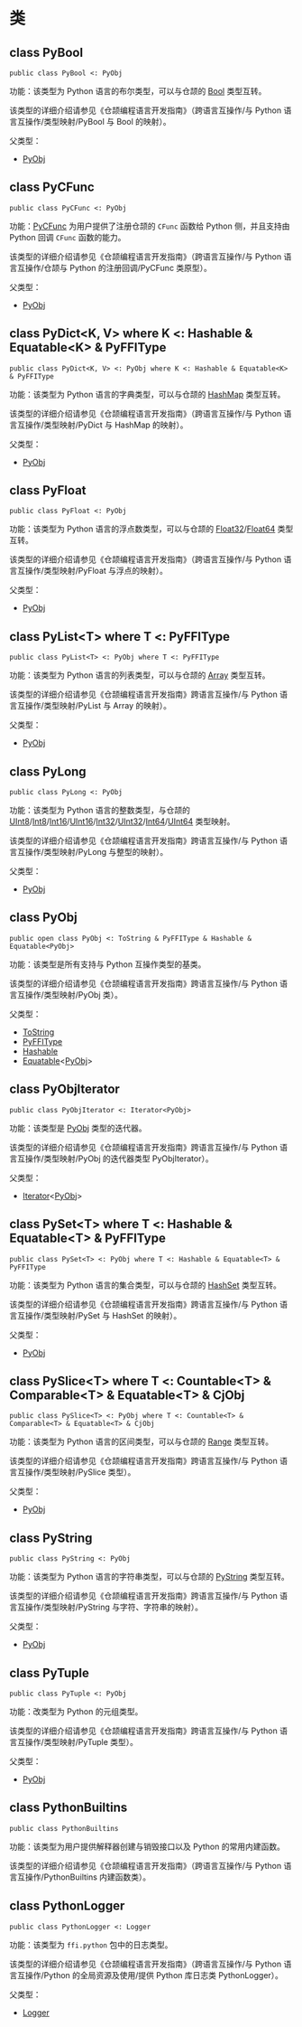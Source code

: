 # 类

## class PyBool

```cangjie
public class PyBool <: PyObj
```

功能：该类型为 Python 语言的布尔类型，可以与仓颉的 [Bool](../../core/core_package_api/core_package_intrinsics.md#bool) 类型互转。

该类型的详细介绍请参见《仓颉编程语言开发指南》（跨语言互操作/与 Python 语言互操作/类型映射/PyBool 与 Bool 的映射）。

父类型：

- [PyObj](#class-pyobj)

## class PyCFunc

```cangjie
public class PyCFunc <: PyObj
```

功能：[PyCFunc](ffi_python_package_classes.md#class-pycfunc) 为用户提供了注册仓颉的 `CFunc` 函数给 Python 侧，并且支持由 Python 回调 `CFunc` 函数的能力。

该类型的详细介绍请参见《仓颉编程语言开发指南》（跨语言互操作/与 Python 语言互操作/仓颉与 Python 的注册回调/PyCFunc 类原型）。

父类型：

- [PyObj](#class-pyobj)

## class PyDict\<K, V> where K <: Hashable & Equatable\<K> & PyFFIType

```cangjie
public class PyDict<K, V> <: PyObj where K <: Hashable & Equatable<K> & PyFFIType
```

功能：该类型为 Python 语言的字典类型，可以与仓颉的 [HashMap](../../collection/collection_package_api/collection_package_class.md#class-hashmapk-v-where-k--hashable--equatablek) 类型互转。

该类型的详细介绍请参见《仓颉编程语言开发指南》（跨语言互操作/与 Python 语言互操作/类型映射/PyDict 与 HashMap 的映射）。

父类型：

- [PyObj](#class-pyobj)

## class PyFloat

```cangjie
public class PyFloat <: PyObj
```

功能：该类型为 Python 语言的浮点数类型，可以与仓颉的 [Float32](../../core/core_package_api/core_package_intrinsics.md#float32)/[Float64](../../core/core_package_api/core_package_intrinsics.md#float64) 类型互转。

该类型的详细介绍请参见《仓颉编程语言开发指南》（跨语言互操作/与 Python 语言互操作/类型映射/PyFloat 与浮点的映射）。

父类型：

- [PyObj](#class-pyobj)

## class PyList\<T> where T <: PyFFIType

```cangjie
public class PyList<T> <: PyObj where T <: PyFFIType
```

功能：该类型为 Python 语言的列表类型，可以与仓颉的 [Array](../../core/core_package_api/core_package_structs.md#struct-arrayt) 类型互转。

该类型的详细介绍请参见《仓颉编程语言开发指南》跨语言互操作/与 Python 语言互操作/类型映射/PyList 与 Array 的映射）。

父类型：

- [PyObj](#class-pyobj)

## class PyLong

```cangjie
public class PyLong <: PyObj
```

功能：该类型为 Python 语言的整数类型，与仓颉的 [UInt8](../../core/core_package_api/core_package_intrinsics.md#uint8)/[Int8](../../core/core_package_api/core_package_intrinsics.md#int8)/[Int16](../../core/core_package_api/core_package_intrinsics.md#int16)/[UInt16](../../core/core_package_api/core_package_intrinsics.md#uint16)/[Int32](../../core/core_package_api/core_package_intrinsics.md#int32)/[UInt32](../../core/core_package_api/core_package_intrinsics.md#uint32)/[Int64](../../core/core_package_api/core_package_intrinsics.md#int64)/[UInt64](../../core/core_package_api/core_package_intrinsics.md#uint64) 类型映射。

该类型的详细介绍请参见《仓颉编程语言开发指南》跨语言互操作/与 Python 语言互操作/类型映射/PyLong 与整型的映射）。

父类型：

- [PyObj](#class-pyobj)

## class PyObj

```cangjie
public open class PyObj <: ToString & PyFFIType & Hashable & Equatable<PyObj>
```

功能：该类型是所有支持与 Python 互操作类型的基类。

该类型的详细介绍请参见《仓颉编程语言开发指南》跨语言互操作/与 Python 语言互操作/类型映射/PyObj 类）。

父类型：

- [ToString](../../core/core_package_api/core_package_interfaces.md#interface-tostring)
- [PyFFIType](ffi_python_package_interface.md#interface-pyffitype)
- [Hashable](../../core/core_package_api/core_package_interfaces.md#interface-hashable)
- [Equatable](../../core/core_package_api/core_package_interfaces.md#interface-equatablet)\<[PyObj](#class-pyobj)>

## class PyObjIterator

```cangjie
public class PyObjIterator <: Iterator<PyObj>
```

功能：该类型是 [PyObj](ffi_python_package_classes.md#class-pyobj) 类型的迭代器。

该类型的详细介绍请参见《仓颉编程语言开发指南》跨语言互操作/与 Python 语言互操作/类型映射/PyObj 的迭代器类型 PyObjIterator）。

父类型：

- [Iterator](../../core/core_package_api/core_package_classes.md#class-iteratort)\<[PyObj](#class-pyobj)>

## class PySet\<T> where T <: Hashable & Equatable\<T> & PyFFIType

```cangjie
public class PySet<T> <: PyObj where T <: Hashable & Equatable<T> & PyFFIType
```

功能：该类型为 Python 语言的集合类型，可以与仓颉的 [HashSet](../../collection/collection_package_api/collection_package_class.md#class-hashsett-where-t--hashable--equatablet) 类型互转。

该类型的详细介绍请参见《仓颉编程语言开发指南》跨语言互操作/与 Python 语言互操作/类型映射/PySet 与 HashSet 的映射）。

父类型：

- [PyObj](#class-pyobj)

## class PySlice\<T> where T <: Countable\<T> & Comparable\<T> & Equatable\<T> & CjObj

```cangjie
public class PySlice<T> <: PyObj where T <: Countable<T> & Comparable<T> & Equatable<T> & CjObj
```

功能：该类型为 Python 语言的区间类型，可以与仓颉的 [Range](../../core/core_package_api/core_package_structs.md#struct-ranget-where-t--countablet--comparablet--equatablet) 类型互转。

该类型的详细介绍请参见《仓颉编程语言开发指南》跨语言互操作/与 Python 语言互操作/类型映射/PySlice 类型）。

父类型：

- [PyObj](#class-pyobj)

## class PyString

```cangjie
public class PyString <: PyObj
```

功能：该类型为 Python 语言的字符串类型，可以与仓颉的 [PyString](ffi_python_package_classes.md#class-pystring) 类型互转。

该类型的详细介绍请参见《仓颉编程语言开发指南》跨语言互操作/与 Python 语言互操作/类型映射/PyString 与字符、字符串的映射）。

父类型：

- [PyObj](#class-pyobj)

## class PyTuple

```cangjie
public class PyTuple <: PyObj
```

功能：改类型为 Python 的元组类型。

该类型的详细介绍请参见《仓颉编程语言开发指南》跨语言互操作/与 Python 语言互操作/类型映射/PyTuple 类型）。

父类型：

- [PyObj](#class-pyobj)

## class PythonBuiltins

```cangjie
public class PythonBuiltins
```

功能：该类型为用户提供解释器创建与销毁接口以及 Python 的常用内建函数。

该类型的详细介绍请参见《仓颉编程语言开发指南》（跨语言互操作/与 Python 语言互操作/PythonBuiltins 内建函数类）。

## class PythonLogger

```cangjie
public class PythonLogger <: Logger
```

功能：该类型为 `ffi.python` 包中的日志类型。

该类型的详细介绍请参见《仓颉编程语言开发指南》（跨语言互操作/与 Python 语言互操作/Python 的全局资源及使用/提供 Python 库日志类 PythonLogger）。

父类型：

- [Logger](../../../log/log/log_package_api/log_package_classes.md#class-logger)
